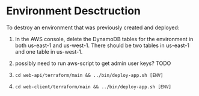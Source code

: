 # Environment Desctruction

To destroy an environment that was previously created and deployed:

1. In the AWS console, delete the DynamoDB tables for the environment in both us-east-1 and us-west-1. There should be two tables in us-east-1 and one table in us-west-1.

2. possibly need to run aws-script to get admin user keys? TODO

3. `cd web-api/terraform/main && ../bin/deploy-app.sh [ENV]`

4. `cd web-client/terraform/main && ../bin/deploy-app.sh [ENV]`